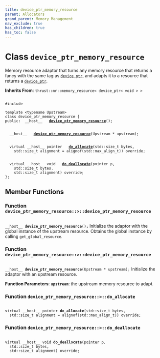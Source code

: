 ```yaml
---
title: device_ptr_memory_resource
parent: Allocators
grand_parent: Memory Management
nav_exclude: true
has_children: true
has_toc: false
---
```


# Class `device_ptr_memory_resource`

Memory resource adaptor that turns any memory resource that returns a fancy with the same tag as <code><a href="/api/classes/classdevice__ptr.html">device&#95;ptr</a></code>, and adapts it to a resource that returns a <code><a href="/api/classes/classdevice__ptr.html">device&#95;ptr</a></code>. 

**Inherits From**:
`thrust::mr::memory_resource< device_ptr< void > >`

<code class="doxybook">
<span>#include <thrust/device_allocator.h></span><br>
<span>template &lt;typename Upstream&gt;</span>
<span>class device&#95;ptr&#95;memory&#95;resource {</span>
<span>public:</span><span>&nbsp;&nbsp;__host__ </span><span>&nbsp;&nbsp;<b><a href="/api/classes/classdevice__ptr__memory__resource.html#function-device_ptr_memory_resource">device&#95;ptr&#95;memory&#95;resource</a></b>();</span>
<br>
<span>&nbsp;&nbsp;__host__ </span><span>&nbsp;&nbsp;<b><a href="/api/classes/classdevice__ptr__memory__resource.html#function-device_ptr_memory_resource">device&#95;ptr&#95;memory&#95;resource</a></b>(Upstream * upstream);</span>
<br>
<span>&nbsp;&nbsp;virtual __host__ pointer </span><span>&nbsp;&nbsp;<b><a href="/api/classes/classdevice__ptr__memory__resource.html#function-do_allocate">do&#95;allocate</a></b>(std::size_t bytes,</span>
<span>&nbsp;&nbsp;&nbsp;&nbsp;std::size_t alignment = alignof(std::max&#95;align&#95;t)) override;</span>
<br>
<span>&nbsp;&nbsp;virtual __host__ void </span><span>&nbsp;&nbsp;<b><a href="/api/classes/classdevice__ptr__memory__resource.html#function-do_deallocate">do&#95;deallocate</a></b>(pointer p,</span>
<span>&nbsp;&nbsp;&nbsp;&nbsp;std::size_t bytes,</span>
<span>&nbsp;&nbsp;&nbsp;&nbsp;std::size_t alignment) override;</span>
<span>};</span>
</code>

## Member Functions

<h3 id="function-device_ptr_memory_resource">
Function <code>device&#95;ptr&#95;memory&#95;resource::&gt;::device&#95;ptr&#95;memory&#95;resource</code>
</h3>

<code class="doxybook">
<span>__host__ </span><span><b>device_ptr_memory_resource</b>();</span></code>
Initialize the adaptor with the global instance of the upstream resource. Obtains the global instance by calling <code>get&#95;global&#95;resource</code>. 

<h3 id="function-device_ptr_memory_resource">
Function <code>device&#95;ptr&#95;memory&#95;resource::&gt;::device&#95;ptr&#95;memory&#95;resource</code>
</h3>

<code class="doxybook">
<span>__host__ </span><span><b>device_ptr_memory_resource</b>(Upstream * upstream);</span></code>
Initialize the adaptor with an upstream resource.

**Function Parameters**:
**`upstream`**: the upstream memory resource to adapt. 

<h3 id="function-do_allocate">
Function <code>device&#95;ptr&#95;memory&#95;resource::&gt;::do&#95;allocate</code>
</h3>

<code class="doxybook">
<span>virtual __host__ pointer </span><span><b>do_allocate</b>(std::size_t bytes,</span>
<span>&nbsp;&nbsp;std::size_t alignment = alignof(std::max&#95;align&#95;t)) override;</span></code>
<h3 id="function-do_deallocate">
Function <code>device&#95;ptr&#95;memory&#95;resource::&gt;::do&#95;deallocate</code>
</h3>

<code class="doxybook">
<span>virtual __host__ void </span><span><b>do_deallocate</b>(pointer p,</span>
<span>&nbsp;&nbsp;std::size_t bytes,</span>
<span>&nbsp;&nbsp;std::size_t alignment) override;</span></code>

